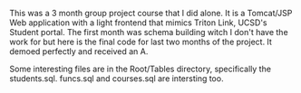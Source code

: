 This was a 3 month group project course that I did alone. It is a Tomcat/JSP Web application
with a light frontend that mimics Triton Link, UCSD's Student portal. The first month
was schema building witch I don't have the work for but here is the final code for last two
months of the project. It demoed perfectly and received an A. 

Some interesting files are in the Root/Tables directory, specifically the students.sql. funcs.sql
and courses.sql are intersting too.
